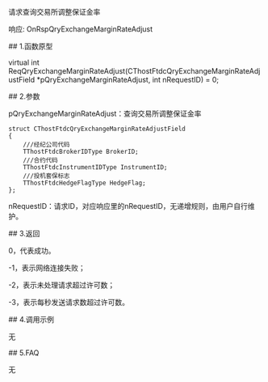 <p>请求查询交易所调整保证金率</p>
<p>响应: OnRspQryExchangeMarginRateAdjust</p>
<span class="anchor" id="c4486415-9ffb-4266-960b-874ec2e1230f"></span>
## 1.函数原型
<p>virtual int ReqQryExchangeMarginRateAdjust(CThostFtdcQryExchangeMarginRateAdjustField *pQryExchangeMarginRateAdjust, int nRequestID) = 0;</p>
<span class="anchor" id="11ddb44e-5550-47fa-80db-4ca790751f3c"></span>
## 2.参数
<p>pQryExchangeMarginRateAdjust：查询交易所调整保证金率</p>
<pre><code>struct CThostFtdcQryExchangeMarginRateAdjustField
{
    ///经纪公司代码
    TThostFtdcBrokerIDType BrokerID;
    ///合约代码
    TThostFtdcInstrumentIDType InstrumentID;
    ///投机套保标志
    TThostFtdcHedgeFlagType HedgeFlag;
};
</code></pre>
<p>nRequestID：请求ID，对应响应里的nRequestID，无递增规则，由用户自行维护。</p>
<span class="anchor" id="79ddd0db-caa6-474c-b029-dce442f07c24"></span>
## 3.返回
<p>0，代表成功。</p>
<p>-1，表示网络连接失败；</p>
<p>-2，表示未处理请求超过许可数；</p>
<p>-3，表示每秒发送请求数超过许可数。</p>
<span class="anchor" id="90cc3c99-c1d4-46e2-8013-7e6566c8ffa4"></span>
## 4.调用示例
<p>无</p>
<span class="anchor" id="b6746239-15b4-4ff6-b4cd-ea17afda11e8"></span>
## 5.FAQ
<p>无</p>
